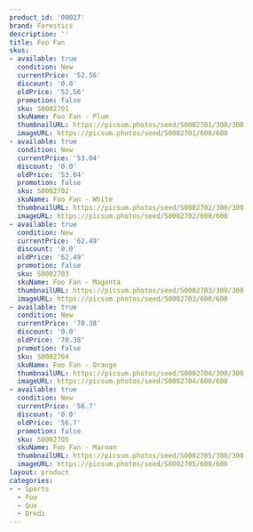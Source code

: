 ```yaml
---
product_id: '00027'
brand: Forestics
description: ''
title: Foo Fan
skus:
- available: true
  condition: New
  currentPrice: '52.56'
  discount: '0.0'
  oldPrice: '52.56'
  promotion: false
  sku: S0002701
  skuName: Foo Fan - Plum
  thumbnailURL: https://picsum.photos/seed/S0002701/300/300
  imageURL: https://picsum.photos/seed/S0002701/600/600
- available: true
  condition: New
  currentPrice: '53.04'
  discount: '0.0'
  oldPrice: '53.04'
  promotion: false
  sku: S0002702
  skuName: Foo Fan - White
  thumbnailURL: https://picsum.photos/seed/S0002702/300/300
  imageURL: https://picsum.photos/seed/S0002702/600/600
- available: true
  condition: New
  currentPrice: '62.49'
  discount: '0.0'
  oldPrice: '62.49'
  promotion: false
  sku: S0002703
  skuName: Foo Fan - Magenta
  thumbnailURL: https://picsum.photos/seed/S0002703/300/300
  imageURL: https://picsum.photos/seed/S0002703/600/600
- available: true
  condition: New
  currentPrice: '70.38'
  discount: '0.0'
  oldPrice: '70.38'
  promotion: false
  sku: S0002704
  skuName: Foo Fan - Orange
  thumbnailURL: https://picsum.photos/seed/S0002704/300/300
  imageURL: https://picsum.photos/seed/S0002704/600/600
- available: true
  condition: New
  currentPrice: '56.7'
  discount: '0.0'
  oldPrice: '56.7'
  promotion: false
  sku: S0002705
  skuName: Foo Fan - Maroon
  thumbnailURL: https://picsum.photos/seed/S0002705/300/300
  imageURL: https://picsum.photos/seed/S0002705/600/600
layout: product
categories:
- - Sports
  - Foo
  - Qux
  - Dredz
---
```


